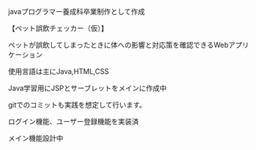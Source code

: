 javaプログラマー養成科卒業制作として作成

【ペット誤飲チェッカー（仮）】

ペットが誤飲してしまったときに体への影響と対応策を確認できるWebアプリケーション

使用言語は主にJava,HTML,CSS

Java学習用にJSPとサーブレットをメインに作成中

gitでのコミットも実践を想定して行います。

ログイン機能、ユーザー登録機能を実装済

メイン機能設計中